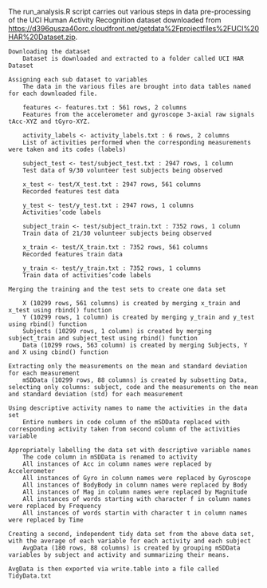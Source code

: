 

The run_analysis.R script carries out various steps in data pre-processing of the UCI Human Activity Recognition dataset 
downloaded from https://d396qusza40orc.cloudfront.net/getdata%2Fprojectfiles%2FUCI%20HAR%20Dataset.zip.

    Downloading the dataset
        Dataset is downloaded and extracted to a folder called UCI HAR Dataset

    Assigning each sub dataset to variables
		The data in the various files are brought into data tables named for each downloaded file. 
		
        features <- features.txt : 561 rows, 2 columns
		Features from the accelerometer and gyroscope 3-axial raw signals tAcc-XYZ and tGyro-XYZ.
        
		activity_labels <- activity_labels.txt : 6 rows, 2 columns
        List of activities performed when the corresponding measurements were taken and its codes (labels)
        
		subject_test <- test/subject_test.txt : 2947 rows, 1 column
        Test data of 9/30 volunteer test subjects being observed
        
		x_test <- test/X_test.txt : 2947 rows, 561 columns
        Recorded features test data
        
		y_test <- test/y_test.txt : 2947 rows, 1 columns
        Activities’code labels
        
		subject_train <- test/subject_train.txt : 7352 rows, 1 column
        Train data of 21/30 volunteer subjects being observed
        
		x_train <- test/X_train.txt : 7352 rows, 561 columns
        Recorded features train data
        
		y_train <- test/y_train.txt : 7352 rows, 1 columns
        Train data of activities’code labels

    Merging the training and the test sets to create one data set
	
        X (10299 rows, 561 columns) is created by merging x_train and x_test using rbind() function
        Y (10299 rows, 1 column) is created by merging y_train and y_test using rbind() function
        Subjects (10299 rows, 1 column) is created by merging subject_train and subject_test using rbind() function
        Data (10299 rows, 563 column) is created by merging Subjects, Y and X using cbind() function

    Extracting only the measurements on the mean and standard deviation for each measurement
        mSDData (10299 rows, 88 columns) is created by subsetting Data, selecting only columns: subject, code and the measurements on the mean and standard deviation (std) for each measurement

    Using descriptive activity names to name the activities in the data set
        Entire numbers in code column of the mSDData replaced with corresponding activity taken from second column of the activities variable

    Appropriately labelling the data set with descriptive variable names
		The code column in mSDData is renamed to activity
        All instances of Acc in column names were replaced by Accelerometer
        All instances of Gyro in column names were replaced by Gyroscope
        All instances of BodyBody in column names were replaced by Body
        All instances of Mag in column names were replaced by Magnitude
        All instances of words starting with character f in column names were replaced by Frequency
        All instances of words startin with character t in column names were replaced by Time

	Creating a second, independent tidy data set from the above data set, with the average of each variable for each activity and each subject
        AvgData (180 rows, 88 columns) is created by grouping mSDData variables by subject and activity and summarizing their means.
    
	AvgData is then exported via write.table into a file called TidyData.txt

